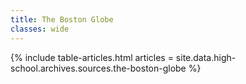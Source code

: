 ```yaml
---
title: The Boston Globe
classes: wide
---
```


{% include table-articles.html
  articles = site.data.high-school.archives.sources.the-boston-globe %}
